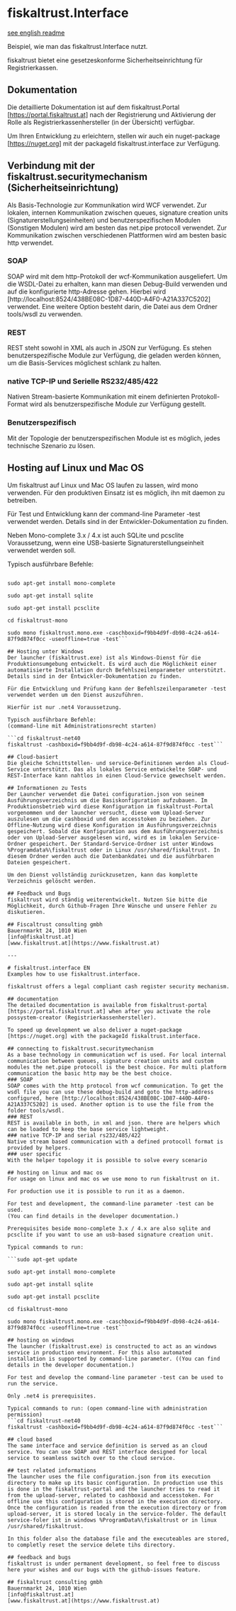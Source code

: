 # fiskaltrust.Interface
[see english readme](#fiskaltrust.interface-en)

Beispiel, wie man das fiskaltrust.Interface nutzt.

fiskaltrust bietet eine gesetzeskonforme Sicherheitseinrichtung für Registrierkassen.

## Dokumentation
Die detaillierte Dokumentation ist auf dem fiskaltrust.Portal [https://portal.fiskaltrust.at] nach der Registrierung und Aktivierung der Rolle als Registrierkassenhersteller (in der Übersicht) verfügbar.

Um Ihren Entwicklung zu erleichtern, stellen wir auch ein nuget-package [https://nuget.org] mit der packageId fiskaltrust.interface zur Verfügung.

## Verbindung mit der fiskaltrust.securitymechanism (Sicherheitseinrichtung)
Als Basis-Technologie zur Kommunikation wird WCF verwendet. Zur lokalen, internen Kommunikation zwischen queues, signature creation units (Signaturerstellungseinheiten) und benutzerspezifischen Modulen (Sonstigen Modulen) wird am besten das net.pipe protocoll verwendet. Zur Kommunikation zwischen verschiedenen Plattformen wird am besten basic http verwendet.
### SOAP
SOAP wird mit dem http-Protokoll der wcf-Kommunikation ausgeliefert. Um die WSDL-Datei zu erhalten, kann man diesen Debug-Build verwenden und auf die konfigurierte http-Adresse gehen. Hierbei wird [http://localhost:8524/438BE08C-1D87-440D-A4F0-A21A337C5202] verwendet. Eine weitere Option besteht darin, die Datei aus dem Ordner tools/wsdl zu verwenden.

### REST
REST steht sowohl in XML als auch in JSON zur Verfügung. Es stehen benutzerspezifische Module zur Verfügung, die geladen werden können, um die Basis-Services möglichest schlank zu halten.
### native TCP-IP und Serielle RS232/485/422
Nativen Stream-basierte Kommunikation mit einem definierten Protokoll-Format wird als benutzerspezifische Module zur Verfügung gestellt.
### Benutzerspezifisch
Mit der Topologie der benutzerspezifischen Module ist es möglich, jedes technische Szenario zu lösen.

## Hosting auf Linux und Mac OS
Um fiskaltrust auf Linux und Mac OS laufen zu lassen, wird mono verwenden.
Für den produktiven Einsatz ist es möglich, ihn mit daemon zu betreiben.

Für Test und Entwicklung kann der command-line Parameter -test verwendet werden. Details sind in der Entwickler-Dokumentation zu finden.

Neben Mono-complete 3.x / 4.x ist auch SQLite und pcsclite Voraussetzung, wenn eine USB-basierte Signaturerstellungseinheit verwendet werden soll.

Typisch ausführbare Befehle:

```sudo apt-get update

sudo apt-get install mono-complete

sudo apt-get install sqlite

sudo apt-get install pcsclite

cd fiskaltrust-mono

sudo mono fiskaltrust.mono.exe -caschboxid=f9bb4d9f-db98-4c24-a614-87f9d874f0cc -useoffline=true -test```

## Hosting unter Windows
Der launcher (fiskaltrust.exe) ist als Windows-Dienst für die Produktionsumgebung entwickelt. Es wird auch die Möglichkeit einer automatisierte Installation durch Befehlszeilenparameter unterstützt. Details sind in der Entwickler-Dokumentation zu finden.

Für die Entwicklung und Prüfung kann der Befehlszeilenparameter -test verwendet werden um den Dienst auszuführen.

Hierfür ist nur .net4 Voraussetzung.

Typisch ausführbare Befehle:
(command-line mit Administrationsrecht starten)

```cd fiskaltrust-net40
fiskaltrust -cashboxid=f9bb4d9f-db98-4c24-a614-87f9d874f0cc -test```

## Cloud-basiert
Die gleiche Schnittstellen- und service-Definitionen werden als Cloud-Service unterstützt. Das als lokales Service entwickelte SOAP- und REST-Interface kann nahtlos in einen Cloud-Service gewechselt werden.

## Informationen zu Tests
Der Launcher verwendet die Datei configuration.json von seinem Ausführungsverzeichnis um die Basiskonfiguration aufzubauen. Im Produktionsbetrieb wird diese Konfiguration im fiskaltrust-Portal vorgenommen und der launcher versucht, diese vom Upload-Server auszulesen um die cashboxid und den accesstoken zu beziehen. Zur Offline-Nutzung wird diese Konfiguration im Ausführungsverzeichnis gespeichert. Sobald die Konfiguration aus dem Ausführungsverzeichnis oder von Upload-Server ausgelesen wird, wird es im lokalen Service-Ordner gespeichert. Der Standard-Service-Ordner ist unter Windows %Programdata%\fiskaltrust oder in Linux /usr/shared/fiskaltrust. In diesem Ordner werden auch die Datenbankdatei und die ausführbaren Dateien gespeichert.

Um den Dienst vollständig zurückzusetzen, kann das komplette Verzeichnis gelöscht werden.

## Feedback und Bugs
fiskaltrust wird ständig weiterentwickelt. Nutzen Sie bitte die Möglichkeit, durch Github-Fragen Ihre Wünsche und unsere Fehler zu diskutieren.

## Fiscaltrust consulting gmbh
Bauernmarkt 24, 1010 Wien  
[info@fiskaltrust.at]  
[www.fiskaltrust.at](https://www.fiskaltrust.at)

---

# fiskaltrust.interface EN
Examples how to use fiskaltrust.interface.

fiskaltrust offers a legal compliant cash register security mechanism.

## documentation
The detailed documentation is available from fiskaltrust-portal [https://portal.fiskaltrust.at] when after you activate the role possystem-creator (Registrierkassenhersteller).

To speed up development we also deliver a nuget-package [https://nuget.org] with the packageId fiskaltrust.interface.

## connecting to fiskaltrust.securitymechanism
As a base technology in communication wcf is used. For local internal communication between queues, signature creation units and custom modules the net.pipe protocoll is the best choice. For multi platform communication the basic http may be the best choice.
### SOAP
SOAP comes with the http protocol from wcf communication. To get the wsdl file you can use these debug-build and goto the http-address configured, here [http://localhost:8524/438BE08C-1D87-440D-A4F0-A21A337C5202] is used. Another option is to use the file from the folder tools/wsdl.
### REST
REST is available in both, in xml and json. there are helpers which can be loaded to keep the base service lightweight.
### native TCP-IP and serial rs232/485/422
Native stream based communication with a defined protocoll format is provided by helpers.
### user specific
With the helper topology it is possible to solve every scenario

## hosting on linux and mac os
For usage on linux and mac os we use mono to run fiskaltrust on it.

For production use it is possible to run it as a daemon.

For test and development, the command-line parameter -test can be used.
(You can find details in the developer documentation.)

Prerequisites beside mono-complete 3.x / 4.x are also sqlite and pcsclite if you want to use an usb-based signature creation unit.

Typical commands to run:

```sudo apt-get update

sudo apt-get install mono-complete

sudo apt-get install sqlite

sudo apt-get install pcsclite

cd fiskaltrust-mono

sudo mono fiskaltrust.mono.exe -caschboxid=f9bb4d9f-db98-4c24-a614-87f9d874f0cc -useoffline=true -test```

## hosting on windows
The launcher (fiskaltrust.exe) is constructed to act as an windows service in production environment. For this also automated installation is supported by command-line parameter. ((You can find details in the developer documentation.)

For test and develop the command-line parameter -test can be used to run the service.

Only .net4 is prerequisites.

Typical commands to run: (open command-line with administration permission)
```cd fiskaltrust-net40
fiskaltrust -cashboxid=f9bb4d9f-db98-4c24-a614-87f9d874f0cc -test```

## cloud based
The same interface and service definition is served as an cloud service. You can use SOAP and REST interface designed for local service to seamless switch over to the cloud service.

## test related informations
The launcher uses the file configuration.json from its execution directory to make up its basic configuration. In production use this is done in the fiskaltrust-portal and the launcher tries to read it from the upload-server, related to cashboxid and accesstoken. For offline use this configuration is stored in the execution directory. Once the configuration is readed from the execution directory or from upload-server, it is stored localy in the service-folder. The default service-foler ist in windows %ProgramData%\fiskaltrust or in linux /usr/shared/fiskaltrust.

In this folder also the database file and the executeables are stored, to completly reset the service delete tihs directory.

## feedback and bugs
fiskaltrust is under permanent development, so feel free to discuss here your wishes and our bugs with the github-issues feature.

## fiskaltrust consulting gmbh
Bauernmarkt 24, 1010 Wien  
[info@fiskaltrust.at]  
[www.fiskaltrust.at](https://www.fiskaltrust.at)
